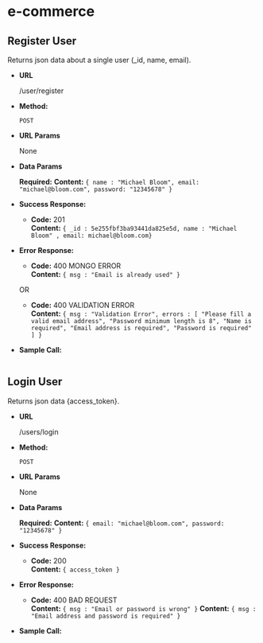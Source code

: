 # e-commerce

**Register User**
----
  Returns json data about a single user (_id, name, email).

* **URL**

  /user/register

* **Method:**

  `POST`
  
*  **URL Params**

   None

* **Data Params**

  **Required:**
  **Content:** `{ name : "Michael Bloom", email: "michael@bloom.com", password: "12345678" }`

* **Success Response:**

  * **Code:** 201 <br />
    **Content:** `{ _id : 5e255fbf3ba93441da825e5d, name : "Michael Bloom" , email: michael@bloom.com}`
 
* **Error Response:**

  * **Code:** 400 MONGO ERROR <br />
    **Content:** `{ msg : "Email is already used" }`

  OR

  * **Code:** 400 VALIDATION ERROR <br />
    **Content:** `{ msg : "Validation Error", errors : [ "Please fill a valid email address", "Password minimum length is 8", "Name is required", "Email address is required", "Password is required" ] }`

* **Sample Call:**

  ```javascript
  ```


**Login User**
----
  Returns json data {access_token}.

* **URL**

  /users/login

* **Method:**

  `POST`
  
*  **URL Params**

   None

* **Data Params**

  **Required:**
  **Content:** `{ email: "michael@bloom.com", password: "12345678" }`

* **Success Response:**

  * **Code:** 200 <br />
    **Content:** `{ access_token }`
 
* **Error Response:**

  * **Code:** 400 BAD REQUEST <br />
    **Content:** `{ msg : "Email or password is wrong" }`
    **Content:** `{ msg : "Email address and password is required" }`


* **Sample Call:**

  ```javascript
    
  ```